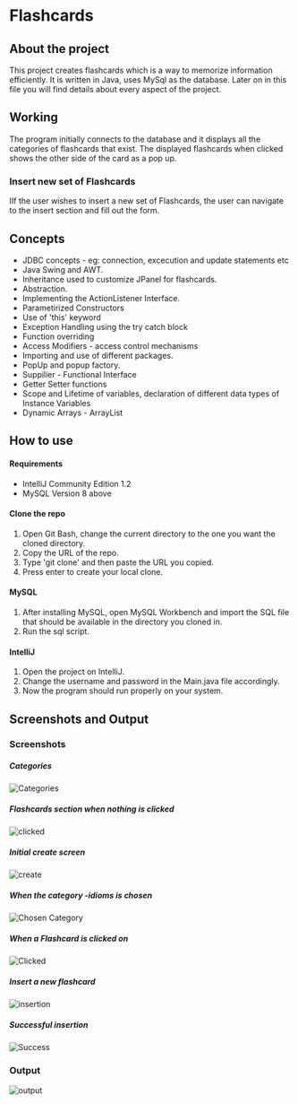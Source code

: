 # Flashcards
## About the project
This project creates flashcards which is a way to memorize information efficiently. It is written in Java, uses MySql as the database. Later on in this file you will find details about every aspect of the project.
## Working
The program initially connects to the database and it displays all the categories of flashcards that exist.
The displayed flashcards when clicked shows the other side of the card as a pop up. 
### Insert new set of Flashcards
IIf the user wishes to insert a new set of Flashcards, the user can navigate to the insert section and fill out the form. 

## Concepts
* JDBC concepts - eg: connection, excecution and update statements etc
* Java Swing and AWT.
* Inheritance used to customize JPanel for flashcards.
* Abstraction.
* Implementing the ActionListener Interface.
* Parametirized Constructors
* Use of 'this' keyword
* Exception Handling using the try catch block
* Function overriding
* Access Modifiers - access control mechanisms
* Importing and use of different packages.
* PopUp and popup factory.
* Suppilier - Functional Interface
* Getter Setter functions
* Scope and Lifetime of variables, declaration of different data types of Instance Variables
* Dynamic Arrays - ArrayList

## How to use
#### Requirements
* IntelliJ Community Edition 1.2
* MySQL Version 8 above
#### Clone the repo 
1. Open Git Bash, change the current directory to the one you want the cloned directory.
2. Copy the URL of the repo.
3. Type 'git clone' and then paste the URL you copied.
4. Press enter to create your local clone.

#### MySQL
1. After installing MySQL, open MySQL Workbench and import the SQL file that should be available in the directory you cloned in.
2. Run the sql script.

#### IntelliJ
1. Open the project on IntelliJ.
2. Change the username and password in the Main.java file accordingly.
3. Now the program should run properly on your system.

## Screenshots and Output

### Screenshots
##### Categories
![Categories](Screenshots/Categories.PNG)
##### Flashcards section when nothing is clicked
![clicked](Screenshots/homescreen.PNG)
##### Initial create screen
![create](Screenshots/initial_create_section.PNG)
##### When the category -idioms is chosen
![Chosen Category](Screenshots/flashcards_firstscreen.PNG)
##### When a Flashcard is clicked on
![Clicked](Screenshots/opposite_side.PNG)
##### Insert a new flashcard
![insertion](Screenshots/insertion.PNG)
##### Successful insertion
![Success](Screenshots/successfull_insertion.PNG)


### Output
![output](output/output.gif)
